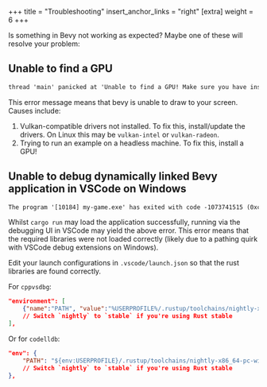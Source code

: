 +++
title = "Troubleshooting"
insert_anchor_links = "right"
[extra]
weight = 6
+++

Is something in Bevy not working as expected? Maybe one of these will resolve your problem:

## Unable to find a GPU

```txt
thread 'main' panicked at 'Unable to find a GPU! Make sure you have installed required drivers!'
```

This error message means that bevy is unable to draw to your screen.
Causes include:

1. Vulkan-compatible drivers not installed. To fix this, install/update the drivers. On Linux this may be `vulkan-intel` or `vulkan-radeon`.
2. Trying to run an example on a headless machine. To fix this, install a GPU!

## Unable to debug dynamically linked Bevy application in VSCode on Windows

```txt
The program '[10184] my-game.exe' has exited with code -1073741515 (0xc0000135).
```

Whilst `cargo run` may load the application successfully, running via the debugging UI in VSCode may yield the above error. This error means
that the required libraries were not loaded correctly (likely due to a pathing quirk with VSCode debug extensions on Windows).

Edit your launch configurations in `.vscode/launch.json` so that the rust libraries are found correctly.

For `cppvsdbg`:

```json
"environment": [
    {"name":"PATH", "value":"%USERPROFILE%/.rustup/toolchains/nightly-x86_64-pc-windows-msvc/bin;${workspaceFolder}/target/debug/deps;%PATH%"}
    // Switch `nightly` to `stable` if you're using Rust stable
],
```

Or for `codelldb`:

```json
"env": {
    "PATH": "${env:USERPROFILE}/.rustup/toolchains/nightly-x86_64-pc-windows-msvc/bin;${workspaceFolder}/target/debug/deps;${env:PATH}",
    // Switch `nightly` to `stable` if you're using Rust stable
},
```
